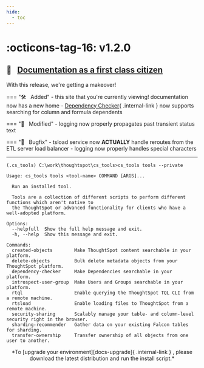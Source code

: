 ```yaml
---
hide:
  - toc
---
```


# :octicons-tag-16: v1.2.0
## :scroll: &nbsp; [Documentation as a first class citizen][gh-release]

With this release, we're getting a makeover!

=== ":hammer_and_wrench: &nbsp; Added"
    - this site that you're currently viewing! documentation now has a new home
    - [Dependency Checker][depchecker]{ .internal-link } now supports searching for column and formula dependents

=== ":wrench: &nbsp; Modified"
    - logging now properly propagates past transient status text

=== ":bug: &nbsp; Bugfix"
    - tsload service now __ACTUALLY__ handle reroutes from the ETL server load balancer
    - logging now properly handles special characters

---

```console
(.cs_tools) C:\work\thoughtspot\cs_tools>cs_tools tools --private

Usage: cs_tools tools <tool-name> COMMAND [ARGS]...

  Run an installed tool.

  Tools are a collection of different scripts to perform different functions which aren't native to
  the ThoughtSpot or advanced functionality for clients who have a well-adopted platform.

Options:
  --helpfull  Show the full help message and exit.
  -h, --help  Show this message and exit.

Commands:
  created-objects        Make ThoughtSpot content searchable in your platform.
  delete-objects         Bulk delete metadata objects from your ThoughtSpot platform.
  dependency-checker     Make Dependencies searchable in your platform.
  introspect-user-group  Make Users and Groups searchable in your platform.
  rtql                   Enable querying the ThoughtSpot TQL CLI from a remote machine.
  rtsload                Enable loading files to ThoughtSpot from a remote machine.
  security-sharing       Scalably manage your table- and column-level security right in the browser.
  sharding-recommender   Gather data on your existing Falcon tables for sharding.
  transfer-ownership     Transfer ownership of all objects from one user to another.
```

<center>*To [upgrade your environment][docs-upgrade]{ .internal-link } , please download
the latest distribution and run the install script.*</center>

[gh-release]: https://github.com/thoughtspot/cs_tools/releases/tag/v1.2.0
[docs-upgrade]: ../../how-to/install-upgrade-cs-tools
[depchecker]: ../../cs-tools/dependency-checker
